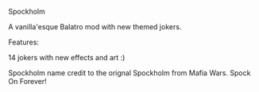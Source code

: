 Spockholm

A vanilla'esque Balatro mod with new themed jokers. 

Features:

14 jokers with new effects and art :)

Spockholm name credit to the orignal Spockholm from Mafia Wars. Spock On Forever!

